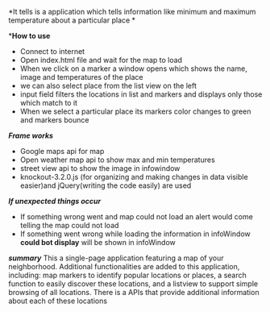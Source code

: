 
*It tells is a application which tells information like minimum and maximum temperature about a particular place *

***How to use**
* Connect to internet
* Open index.html file and wait  for the map to load
* When we  click on a marker a window opens which shows the name,  image and temperatures of the place
* we can also select place from the list view on the left
* input field filters the locations in list and markers and displays only those which match to it
* When we select a particular place its markers color changes to green  and markers bounce

***Frame works***
* Google maps api for map
* Open weather map api to show max and min temperatures
* street view api to show the image in infowindow
* knockout-3.2.0.js (for organizing and making changes in data visible easier)and jQuery(writing the code easily) are used

***If unexpected things occur***
* If something wrong went and map could not load an alert would come telling the map could not load
* If something went wrong while loading the information in infoWindow **could bot display** will be shown in infoWindow

***summary***
This a single-page application featuring a map of your neighborhood. Additional functionalities are added to this application, including: map markers to identify popular locations or places, a search function to easily discover these locations, and a listview to support simple browsing of all locations. There is a APIs that provide additional information about each of these locations
